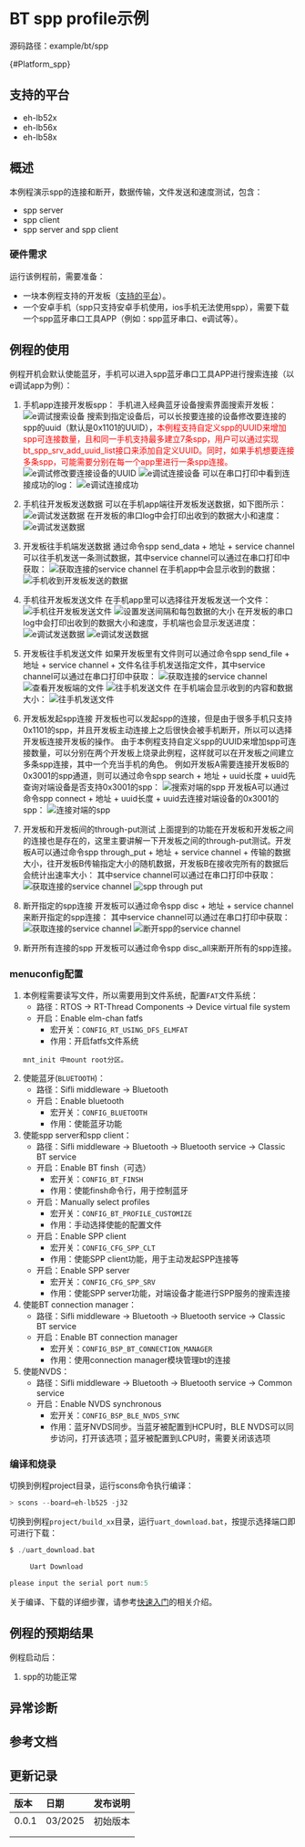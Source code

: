 # BT spp profile示例

源码路径：example/bt/spp

{#Platform_spp}
## 支持的平台
<!-- 支持哪些板子和芯片平台 -->
+ eh-lb52x
+ eh-lb56x
+ eh-lb58x

## 概述
<!-- 例程简介 -->
本例程演示spp的连接和断开，数据传输，文件发送和速度测试，包含：
+ spp server
+ spp client
+ spp server and spp client

### 硬件需求
运行该例程前，需要准备：
+ 一块本例程支持的开发板（[支持的平台](#Platform_spp)）。
+ 一个安卓手机（spp只支持安卓手机使用，ios手机无法使用spp），需要下载一个spp蓝牙串口工具APP（例如：spp蓝牙串口、e调试等）。


## 例程的使用
<!-- 说明如何使用例程，比如连接哪些硬件管脚观察波形，编译和烧写可以引用相关文档。
对于rt_device的例程，还需要把本例程用到的配置开关列出来，比如PWM例程用到了PWM1，需要在onchip菜单里使能PWM1 -->
例程开机会默认使能蓝牙，手机可以进入spp蓝牙串口工具APP进行搜索连接（以e调试app为例）：
1. 手机app连接开发板spp：
手机进入经典蓝牙设备搜索界面搜索开发板：
![e调试搜索设备](./assets/1.png)
搜索到指定设备后，可以长按要连接的设备修改要连接的spp的uuid（默认是0x1101的UUID），<font color=red>本例程支持自定义spp的UUID来增加spp可连接数量，且和同一手机支持最多建立7条spp，用户可以通过实现bt_spp_srv_add_uuid_list接口来添加自定义UUID。同时，如果手机想要连接多条spp，可能需要分别在每一个app里进行一条spp连接。</font>
![e调试修改要连接设备的UUID](./assets/2.png)
![e调试连接设备](./assets/3.png)
可以在串口打印中看到连接成功的log：
![e调试连接成功](./assets/4.png)

2. 手机往开发板发送数据
可以在手机app端往开发板发送数据，如下图所示：
![e调试发送数据](./assets/7.png)
在开发板的串口log中会打印出收到的数据大小和速度：
![e调试发送数据](./assets/11.png)

3. 开发板往手机端发送数据
通过命令spp send_data + 地址 + service channel可以往手机发送一条测试数据，其中service channel可以通过在串口打印中获取：
![获取连接的service channel](./assets/5.png)
在手机app中会显示收到的数据：
![手机收到开发板发送的数据](./assets/6.png)

4. 手机往开发板发送文件
在手机app里可以选择往开发板发送一个文件：
![手机往开发板发送文件](./assets/8.png)
![设置发送间隔和每包数据的大小](./assets/9.png)
在开发板的串口log中会打印出收到的数据大小和速度，手机端也会显示发送进度：
![e调试发送数据](./assets/11.png)
![e调试发送数据](./assets/10.png)

5. 开发板往手机发送文件
如果开发板里有文件则可以通过命令spp send_file + 地址 + service channel + 文件名往手机发送指定文件，其中service channel可以通过在串口打印中获取：
![获取连接的service channel](./assets/5.png)
![查看开发板端的文件](./assets/12.png)
![往手机发送文件](./assets/13.png)
在手机端会显示收到的内容和数据大小：
![往手机发送文件](./assets/14.png)

6. 开发板发起spp连接
开发板也可以发起spp的连接，但是由于很多手机只支持0x1101的spp，并且开发板主动连接上之后很快会被手机断开，所以可以选择开发板连接开发板的操作。
由于本例程支持自定义spp的UUID来增加spp可连接数量，可以分别在两个开发板上烧录此例程，这样就可以在开发板之间建立多条spp连接，其中一个充当手机的角色。
例如开发板A需要连接开发板B的0x3001的spp通道，则可以通过命令spp search + 地址 + uuid长度 + uuid先查询对端设备是否支持0x3001的spp：
![搜索对端的spp](./assets/spp_search.png)
开发板A可以通过命令spp connect + 地址 + uuid长度 + uuid去连接对端设备的0x3001的spp：
![连接对端的spp](./assets/spp_connect.png)

7. 开发板和开发板间的through-put测试
上面提到的功能在开发板和开发板之间的连接也是存在的，这里主要讲解一下开发板之间的through-put测试。开发板A可以通过命令spp through_put + 地址 + service channel + 传输的数据大小，往开发板B传输指定大小的随机数据，开发板B在接收完所有的数据后会统计出速率大小：
其中service channel可以通过在串口打印中获取：
![获取连接的service channel](./assets/5.png)
![spp through put](./assets/spp_through_put.png)

8. 断开指定的spp连接
开发板可以通过命令spp disc + 地址 + service channel来断开指定的spp连接：
其中service channel可以通过在串口打印中获取：
![获取连接的service channel](./assets/5.png)
![断开spp的service channel](./assets/spp_disconnect.png)

9. 断开所有连接的spp
开发板可以通过命令spp disc_all来断开所有的spp连接。

### menuconfig配置
1. 本例程需要读写文件，所以需要用到文件系统，配置`FAT`文件系统：
    - 路径：RTOS → RT-Thread Components → Device virtual file system
    - 开启：Enable elm-chan fatfs
        - 宏开关：`CONFIG_RT_USING_DFS_ELMFAT`
        - 作用：开启fatfs文件系统
     ```{tip}
     mnt_init 中mount root分区。
     ```
2. 使能蓝牙(`BLUETOOTH`)：
    - 路径：Sifli middleware → Bluetooth
    - 开启：Enable bluetooth
        - 宏开关：`CONFIG_BLUETOOTH`
        - 作用：使能蓝牙功能
3. 使能spp server和spp client：
    - 路径：Sifli middleware → Bluetooth → Bluetooth service → Classic BT service
    - 开启：Enable BT finsh（可选）
        - 宏开关：`CONFIG_BT_FINSH`
        - 作用：使能finsh命令行，用于控制蓝牙
    - 开启：Manually select profiles
        - 宏开关：`CONFIG_BT_PROFILE_CUSTOMIZE`
        - 作用：手动选择使能的配置文件
    - 开启：Enable SPP client
        - 宏开关：`CONFIG_CFG_SPP_CLT`
        - 作用：使能SPP client功能，用于主动发起SPP连接等
    - 开启：Enable SPP server
        - 宏开关：`CONFIG_CFG_SPP_SRV`
        - 作用：使能SPP server功能，对端设备才能进行SPP服务的搜索连接
4. 使能BT connection manager：
    - 路径：Sifli middleware → Bluetooth → Bluetooth service → Classic BT service
    - 开启：Enable BT connection manager
        - 宏开关：`CONFIG_BSP_BT_CONNECTION_MANAGER`
        - 作用：使用connection manager模块管理bt的连接
5. 使能NVDS：
    - 路径：Sifli middleware → Bluetooth → Bluetooth service → Common service
    - 开启：Enable NVDS synchronous
        - 宏开关：`CONFIG_BSP_BLE_NVDS_SYNC`
        - 作用：蓝牙NVDS同步。当蓝牙被配置到HCPU时，BLE NVDS可以同步访问，打开该选项；蓝牙被配置到LCPU时，需要关闭该选项

### 编译和烧录
切换到例程project目录，运行scons命令执行编译：
```c
> scons --board=eh-lb525 -j32
```
切换到例程`project/build_xx`目录，运行`uart_download.bat`，按提示选择端口即可进行下载：
```c
$ ./uart_download.bat

     Uart Download

please input the serial port num:5
```
关于编译、下载的详细步骤，请参考[快速入门](/quickstart/get-started.md)的相关介绍。

## 例程的预期结果
<!-- 说明例程运行结果，比如哪几个灯会亮，会打印哪些log，以便用户判断例程是否正常运行，运行结果可以结合代码分步骤说明 -->
例程启动后：
1. spp的功能正常

## 异常诊断


## 参考文档
<!-- 对于rt_device的示例，rt-thread官网文档提供的较详细说明，可以在这里添加网页链接，例如，参考RT-Thread的[RTC文档](https://www.rt-thread.org/document/site/#/rt-thread-version/rt-thread-standard/programming-manual/device/rtc/rtc) -->

## 更新记录
|版本 |日期   |发布说明 |
|:---|:---|:---|
|0.0.1 |03/2025 |初始版本 |
| | | |
| | | |

